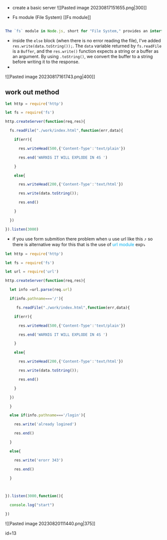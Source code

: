 - create a basic server 
  ![[Pasted image 20230817151655.png|300]]

- Fs module (File System) [[Fs module]]

  
```js
  
The `fs` module in Node.js, short for "File System," provides an interface for interacting with the file system on your computer.

```

- inside the `else` block (when there is no error reading the file), I've added `res.write(data.toString());`. The `data` variable returned by `fs.readFile` is a `Buffer`, and the `res.write()` function expects a string or a buffer as an argument. By using `.toString()`, we convert the buffer to a string before writing it to the response.
- 
![[Pasted image 20230817161743.png|400]]
## work out method 
```js
let http = require('http')

let fs = require('fs')

http.createServer(function(req,res){

  fs.readFile("./work/index.html",function(err,data){

    if(err){

      res.writeHead(500,{'Content-Type':'text/plain'})

      res.end('WARNIG IT WILL EXPLODE IN 4S ')

    }

    else{

      res.writeHead(200,{'Content-Type':'text/html'})

      res.write(data.toString());

      res.end()

    }

  })

}).listen(3000)
```

- if you use form submition there problem when u use url like this ⤴️ so there is alternative way for this that is the use of <span style="color:#00b0f0">url module </span>exp⤵️

```js
let http = require('http')

let fs = require('fs')

let url = require('url')

http.createServer(function(req,res){

  let info =url.parse(req.url)

  if(info.pathname==='/'){

     fs.readFile("./work/index.html",function(err,data){

    if(err){

      res.writeHead(500,{'Content-Type':'text/plain'})

      res.end('WARNIG IT WILL EXPLODE IN 4S ')

    }

    else{

      res.writeHead(200,{'Content-Type':'text/html'})

      res.write(data.toString());

      res.end()

    }

  })

  }

  else if(info.pathname==='/login'){

    res.write('already logined')

    res.end()

  }

  else{

    res.write('erorr 343')

    res.end()

  }

  

}).listen(3000,function(){

  console.log("start")

})
```

![[Pasted image 20230820111440.png|375]]












id=13